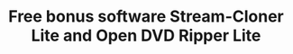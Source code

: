 ---
title: Free bonus software Stream-Cloner Lite and Open DVD Ripper Lite
metaItems:
  - name: description
    content: The bonus software enables you to download and capture online movies from the Internet and convert DVD movies to AVI, MPEG and SVCD formats.
  - name: keywords
    content: bonus, DVD-Cloner, Open DVD Ripper Lite, Stream-Cloner Lite
breadcrumb:   
template: primary
entrances:
  name: entrances
  template: card
  type: bonus
  container: container
  title: 
  textTop: 
  textBottom: 
  button:
  paddingY: 6
  additionClass: position-relative text-center
  bgStyle: 
  items:
    - handleName: DVD-Cloner
  iconGird: 3   
---